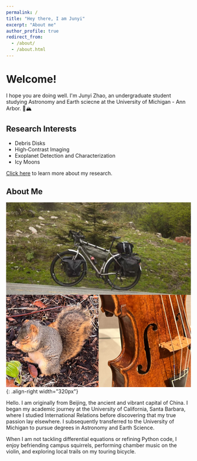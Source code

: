 ```yaml
---
permalink: /
title: "Hey there, I am Junyi"
excerpt: "About me"
author_profile: true
redirect_from: 
  - /about/
  - /about.html
---
```


# Welcome!

I hope you are doing well. I'm Junyi Zhao, an undergraduate student studying Astronomy and Earth sciecne at the University of Michigan - Ann Arbor. 🌌🏔️

## **Research Interests**
- Debris Disks
- High‑Contrast Imaging
- Exoplanet Detection and Characterization
- Icy Moons

[Click here](https://junyizhaoastro.github.io//junyizhaoastro.github.io//Research/) to learn more about my research.

## **About Me**

![Front page picture](/images/Frount_Page.jpg){: .align-right width="320px"}

Hello. I am originally from Beijing, the ancient and vibrant capital of China. I began my academic journey at the University of California, Santa Barbara, where I studied International Relations before discovering that my true passion lay elsewhere. I subsequently transferred to the University of Michigan to pursue degrees in Astronomy and Earth Science. 

When I am not tackling differential equations or refining Python code, I enjoy befriending campus squirrels, performing chamber music on the violin, and exploring local trails on my touring bicycle.
